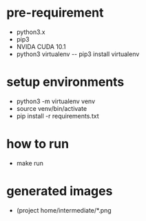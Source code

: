 # pre-requirement
- python3.x
- pip3
- NVIDA CUDA 10.1
- python3 virtualenv
-- pip3 install virtualenv

# setup environments
- python3 -m virtualenv venv
- source venv/bin/activate
- pip install -r requirements.txt

# how to run
- make run

# generated images
- (project home/intermediate/\*.png
